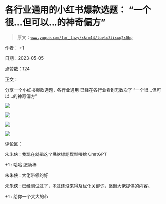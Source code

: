 # 各行业通用的小红书爆款选题： “一个很...但可以...的神奇偏方”

> 原文：[`www.yuque.com/for_lazy/xkrm14/loylu3dixxq2x0hp`](https://www.yuque.com/for_lazy/xkrm14/loylu3dixxq2x0hp)

作者： +1

日期：2023-05-05

点赞数：124

正文：

分享一个小红书爆款选题，各行业通用 已经在各行业看到无数次了 “一个很...但可以...的神奇偏方”

![](img/32b9e49d5c6db4707422f8de677ed3b6.png)

![](img/0877facf0b9c0d794fe9d4ea29abbb39.png)

![](img/1a3e19141948db16bc6706694098d48a.png)

![](img/e164b2083f0c0aa52ca95df4dbaff9ba.png)

评论区：

朱朱侠 : 我现在就把这个爆款标题模型喂给 ChatGPT

+1 : 哈哈 肥肠棒

朱朱侠 : 大佬带领的好

朱朱侠 : 已经测试过了，不过还没来得及优化关键词，感谢大佬提供的内容。

+1 : 给你一个大大的👍



